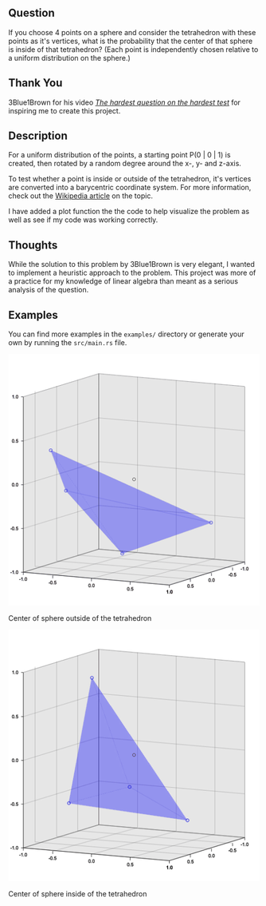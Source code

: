 ## Question
If you choose 4 points on a sphere and consider the tetrahedron with these points as it's vertices,
what is the probability that the center of that sphere is inside of that tetrahedron?
(Each point is independently chosen relative to a uniform distribution on the sphere.)


## Thank You
3Blue1Brown for his video [_The hardest question on the hardest test_](https://www.youtube.com/watch?v=OkmNXy7er84) for inspiring me to create this project.


## Description
For a uniform distribution of the points, a starting point P(0 | 0 | 1) is created, then rotated by a random degree around the x-, y- and z-axis.

To test whether a point is inside or outside of the tetrahedron, it's vertices are converted into a barycentric coordinate system. For more
information, check out the [Wikipedia article](https://en.wikipedia.org/wiki/Barycentric_coordinate_system) on the topic.

I have added a plot function the the code to help visualize the problem as well as see if my code was working correctly.


## Thoughts
While the solution to this problem by 3Blue1Brown is very elegant, I wanted to implement a heuristic approach to the problem. This project
was more of a practice for my knowledge of linear algebra than meant as a serious analysis of the question.


## Examples
You can find more examples in the `examples/` directory or generate your own by running the `src/main.rs` file.

![example-1](https://github.com/eliavaux/putnam-1992/blob/main/examples/example-1.gif)

Center of sphere outside of the tetrahedron

![example-2](https://github.com/eliavaux/putnam-1992/blob/main/examples/example-2.gif)

Center of sphere inside of the tetrahedron
